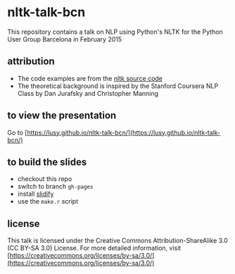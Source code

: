 # nltk-talk-bcn

This repository contains a talk on NLP using Python's NLTK for the Python User Group Barcelona in February 2015

## attribution

* The code examples are from the [nltk source code](http://www.nltk.org/)
* The theoretical background is inspired by the Stanford Coursera NLP Class by Dan Jurafsky and Christopher Manning

## to view the presentation

Go to [https://lusy.github.io/nltk-talk-bcn/](https://lusy.github.io/nltk-talk-bcn/)

## to build the slides

* checkout this repo
* switch to branch `gh-pages`
* install [slidify](https://github.com/ramnathv/slidify)
* use the `make.r` script

## license

This talk is licensed under the Creative Commons Attribution-ShareAlike 3.0 (CC BY-SA 3.0) License. For more detailed information, visit [https://creativecommons.org/licenses/by-sa/3.0/](https://creativecommons.org/licenses/by-sa/3.0/)
